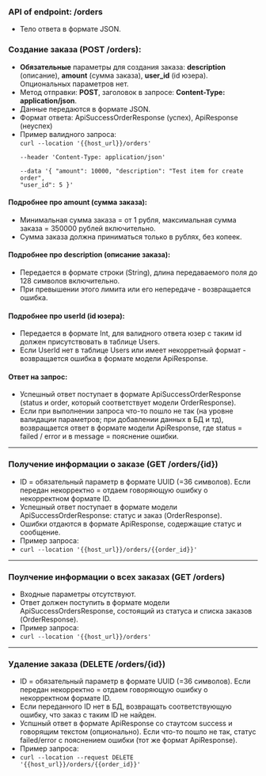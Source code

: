 ### API of endpoint: /orders
* Тело ответа в формате JSON.

### Создание заказа (POST /orders):
* **Обязательные** параметры для создания заказа: **description** (описание), **amount** (сумма заказа), **user_id** (id юзера). Опциональных параметров нет.
* Метод отправки: **POST**, заголовок в запросе: **Content-Type: application/json**.
* Данные передаются в формате JSON.
* Формат ответа: ApiSuccessOrderResponse (успех), ApiResponse (неуспех)
* Пример валидного запроса:\
<code>curl --location '{{host_url}}/orders' \
  --header 'Content-Type: application/json' \
  --data '{
  "amount": 10000,
  "description": "Test item for create order",
  "user_id": 5
  }'</code>

#### Подробнее про amount (сумма заказа):
* Минимальная сумма заказа = от 1 рубля, максимальная сумма заказа = 350000 рублей включительно.
* Сумма заказа должна приниматься только в рублях, без копеек.

#### Подробнее про description (описание заказа):
* Передается в формате строки (String), длина передаваемого поля до 128 символов включительно.
* При превышении этого лимита или его непередаче - возвращается ошибка.

#### Подробнее про userId (id юзера):
* Передается в формате Int, для валидного ответа юзер с таким id должен присутствовать в таблице Users.
* Если UserId нет в таблице Users или имеет некорретный формат - возвращается ошибка в формате модели ApiResponse.

#### Ответ на запрос:
* Успешный ответ поступает в формате ApiSuccessOrderResponse (status и order, который соответствует модели OrderResponse).
* Если при выполнении запроса что-то пошло не так (на уровне валидации параметров; при добавлении данных в БД и тд), возвращается ответ в формате модели ApiResponse, где status = failed / error и в message = пояснение ошибки.
_____

### Получение информации о заказе (GET /orders/{id})

* ID = обязательный параметр в формате UUID (=36 символов). Если передан некорректно = отдаем говоряющую ошибку о некорректном формате ID.
* Успешный ответ поступает в формате модели ApiSuccessOrderResponse: статус и заказ (OrderResponse).
* Ошибки отдаются в формате ApiResponse, содержащие статус и сообщение.
* Пример запроса:
* <code>curl --location '{{host_url}}/orders/{{order_id}}'</code>
_____

### Поулчение информации о всех заказах (GET /orders)
* Входные параметры отсутствуют.
* Ответ должен поступить в формате модели ApiSuccessOrdersResponse, состоящий из статуса и списка заказов (OrderResponse).
* Пример запроса:
* <code>curl --location '{{host_url}}/orders'</code>
_____

### Удаление заказа (DELETE /orders/{id})
* ID = обязательный параметр в формате UUID (=36 символов). Если передан некорректно = отдаем говоряющую ошибку о некорректном формате ID.
* Если переданного ID нет в БД, возвращать соответствующую ошибку, что заказ с таким ID не найден.
* Успшный ответ в формате ApiResponse со стаутсом success и говорящим текстом (опционально). Если что-то пошло не так, статус failed/error с пояснением ошибки (тот же формат ApiResponse).
* Пример запроса:
* <code>curl --location --request DELETE '{{host_url}}/orders/{{order_id}}'</code>